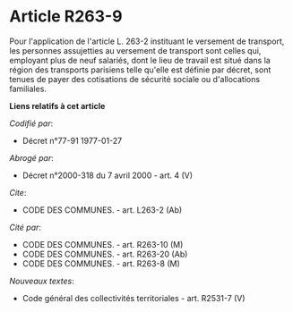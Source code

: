 # Article R263-9

Pour l'application de l'article L. 263-2 instituant le versement de transport, les personnes assujetties au versement de
transport sont celles qui, employant plus de neuf salariés, dont le lieu de travail est situé dans la région des transports
parisiens telle qu'elle est définie par décret, sont tenues de payer des cotisations de sécurité sociale ou d'allocations
familiales.

**Liens relatifs à cet article**

_Codifié par_:

  - Décret n°77-91 1977-01-27

_Abrogé par_:

  - Décret n°2000-318 du 7 avril 2000 - art. 4 (V)

_Cite_:

  - CODE DES COMMUNES. - art. L263-2 (Ab)

_Cité par_:

  - CODE DES COMMUNES. - art. R263-10 (M)
  - CODE DES COMMUNES. - art. R263-20 (Ab)
  - CODE DES COMMUNES. - art. R263-8 (M)

_Nouveaux textes_:

  - Code général des collectivités territoriales - art. R2531-7 (V)
